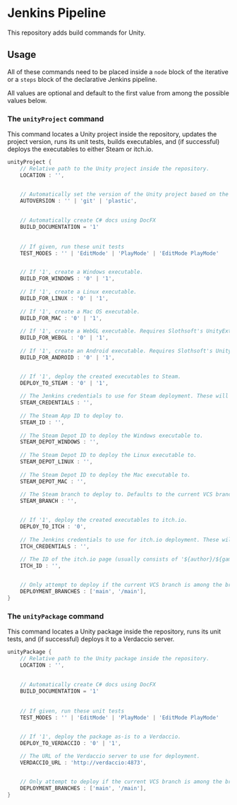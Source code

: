 # Jenkins Pipeline
This repository adds build commands for Unity.

## Usage
All of these commands need to be placed inside a `node` block of the iterative or a `steps` block of the declarative Jenkins pipeline.

All values are optional and default to the first value from among the possible values below.


### The `unityProject` command
This command locates a Unity project inside the repository, updates the project version, runs its unit tests, builds executables, and (if successful) deploys the executables to either Steam or itch.io.

```groovy
unityProject {
	// Relative path to the Unity project inside the repository.
	LOCATION : '',


	// Automatically set the version of the Unity project based on the tags and commits of the VCS.
	AUTOVERSION : '' | 'git' | 'plastic',
	
	
	// Automatically create C# docs using DocFX
	BUILD_DOCUMENTATION = '1'
	
	
	// If given, run these unit tests
	TEST_MODES : '' | 'EditMode' | 'PlayMode' | 'EditMode PlayMode'


	// If '1', create a Windows executable.
	BUILD_FOR_WINDOWS : '0' | '1',
	
	// If '1', create a Linux executable.
	BUILD_FOR_LINUX : '0' | '1',
	
	// If '1', create a Mac OS executable.
	BUILD_FOR_MAC : '0' | '1',
	
	// If '1', create a WebGL executable. Requires Slothsoft's UnityExtensions to already be installed as a Unity package.
	BUILD_FOR_WEBGL : '0' | '1',
	
	// If '1', create an Android executable. Requires Slothsoft's UnityExtensions to already be installed as a Unity package.
	BUILD_FOR_ANDROID : '0' | '1',


	// If '1', deploy the created executables to Steam.
	DEPLOY_TO_STEAM : '0' | '1',
	
	// The Jenkins credentials to use for Steam deployment. These will be fed to `steamcmd` and should consist of user name and password.
	STEAM_CREDENTIALS : '',
	
	// The Steam App ID to deploy to.
	STEAM_ID : '',
	
	// The Steam Depot ID to deploy the Windows executable to.
	STEAM_DEPOT_WINDOWS : '',
	
	// The Steam Depot ID to deploy the Linux executable to.
	STEAM_DEPOT_LINUX : '',
	
	// The Steam Depot ID to deploy the Mac executable to.
	STEAM_DEPOT_MAC : '',
	
	// The Steam branch to deploy to. Defaults to the current VCS branch with all slashes replaced with dashes ('/main/feature' becomes 'main-feature').
	STEAM_BRANCH : '',


	// If '1', deploy the created executables to itch.io.
	DEPLOY_TO_ITCH : '0',
	
	// The Jenkins credentials to use for itch.io deployment. These will be fed to `butler` and should consist of an authentification token.
	ITCH_CREDENTIALS : '',
	
	// The ID of the itch.io page (usually consists of '${author}/${game}').
	ITCH_ID : '',


	// Only attempt to deploy if the current VCS branch is among the branches listed.
	DEPLOYMENT_BRANCHES : ['main', '/main'],
}
```

### The `unityPackage` command

This command locates a Unity package inside the repository, runs its unit tests, and (if successful) deploys it to a Verdaccio server.

```groovy
unityPackage {
	// Relative path to the Unity package inside the repository.
	LOCATION : '',
	
	
	// Automatically create C# docs using DocFX
	BUILD_DOCUMENTATION = '1'
	
	
	// If given, run these unit tests
	TEST_MODES : '' | 'EditMode' | 'PlayMode' | 'EditMode PlayMode'


	// If '1', deploy the package as-is to a Verdaccio.
	DEPLOY_TO_VERDACCIO : '0' | '1',
	
	// The URL of the Verdaccio server to use for deployment.
	VERDACCIO_URL : 'http://verdaccio:4873',


	// Only attempt to deploy if the current VCS branch is among the branches listed.
	DEPLOYMENT_BRANCHES : ['main', '/main'],
}
```